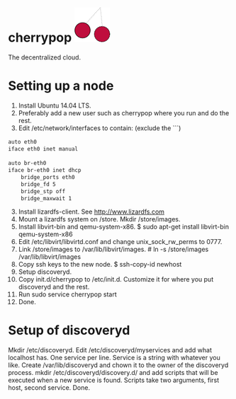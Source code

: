 # cherrypop ![](cherrypoplogo.png)
The decentralized cloud.

# Setting up a node
1. Install Ubuntu 14.04 LTS.
2. Preferably add a new user such as cherrypop where you run and do the rest.
2. Edit /etc/network/interfaces to contain: (exclude the ```)
```
auto eth0
iface eth0 inet manual

auto br-eth0
iface br-eth0 inet dhcp
    bridge_ports eth0
    bridge_fd 5
    bridge_stp off
    bridge_maxwait 1
```
3. Install lizardfs-client. See http://www.lizardfs.com
4. Mount a lizardfs system on /store. Mkdir /store/images.
5. Install libvirt-bin and qemu-system-x86. $ sudo apt-get install libvirt-bin qemu-system-x86
6. Edit /etc/libvirt/libvirtd.conf and change unix_sock_rw_perms to 0777.
7. Link /store/images to /var/lib/libvirt/images. # ln -s /store/images /var/lib/libvirt/images
8. Copy ssh keys to the new node. $ ssh-copy-id newhost
9. Setup discoveryd.
10. Copy init.d/cherrypop to /etc/init.d. Customize it for where you put discoveryd and the rest.
11. Run sudo service cherrypop start
12. Done.

# Setup of discoveryd
Mkdir /etc/discoveryd. Edit /etc/discoveryd/myservices and add what localhost has. One service per line. Service is a string with whatever you like.
Create /var/lib/discoveryd and chown it to the owner of the discoveryd process. mkdir /etc/discoveryd/discovery.d/ and add scripts that will be executed when a new service is found. Scripts take two arguments, first host, second service. Done.
